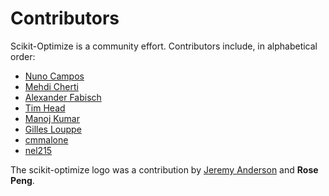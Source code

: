 # Contributors

Scikit-Optimize is a community effort. Contributors include, in alphabetical order:

* [Nuno Campos][nfcampos]
* [Mehdi Cherti][mehdidc]
* [Alexander Fabisch][AlexanderFabisch]
* [Tim Head][betatim]
* [Manoj Kumar][mechcoder]
* [Gilles Louppe][glouppe]
* [cmmalone][cmmalone]
* [nel215][nel215]

The scikit-optimize logo was a contribution by
[Jeremy Anderson][objectadjective] and **Rose Peng**.

[AlexanderFabisch]: https://github.com/AlexanderFabisch
[mehdidc]: https://github.com/mehdidc
[nfcampos]: https://github.com/nfcampos
[betatim]: https://github.com/betatim
[mechcoder]: https://github.com/MechCoder
[glouppe]: https://github.com/glouppe
[cmmalone]: https://github.com/cmmalone
[nel215]: https://github.com/nel215
[objectadjective]: https://github.com/objectadjective
